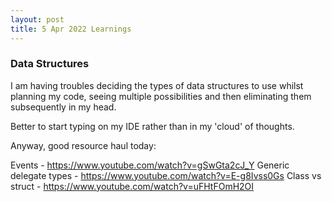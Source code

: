 ```yaml
---
layout: post
title: 5 Apr 2022 Learnings
---
```


### Data Structures

I am having troubles deciding the types of data structures to use whilst planning my code, seeing multiple possibilities and then eliminating them subsequently in my head. 

Better to start typing on my IDE rather than in my 'cloud' of thoughts. 

Anyway, good resource haul today:

Events - https://www.youtube.com/watch?v=gSwGta2cJ_Y
Generic delegate types - https://www.youtube.com/watch?v=E-g8Ivss0Gs
Class vs struct - https://www.youtube.com/watch?v=uFHtFOmH2OI
